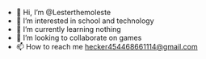- 👋 Hi, I’m @Lesterthemoleste
- 👀 I’m interested in school and technology
- 🌱 I’m currently learning nothing
- 💞️ I’m looking to collaborate on games
- 📫 How to reach me hecker454468661114@gmail.com

<!---
Lesterthemoleste/Lesterthemoleste is a ✨ special ✨ repository because its `README.md` (this file) appears on your GitHub profile.
You can click the Preview link to take a look at your changes.
--->
